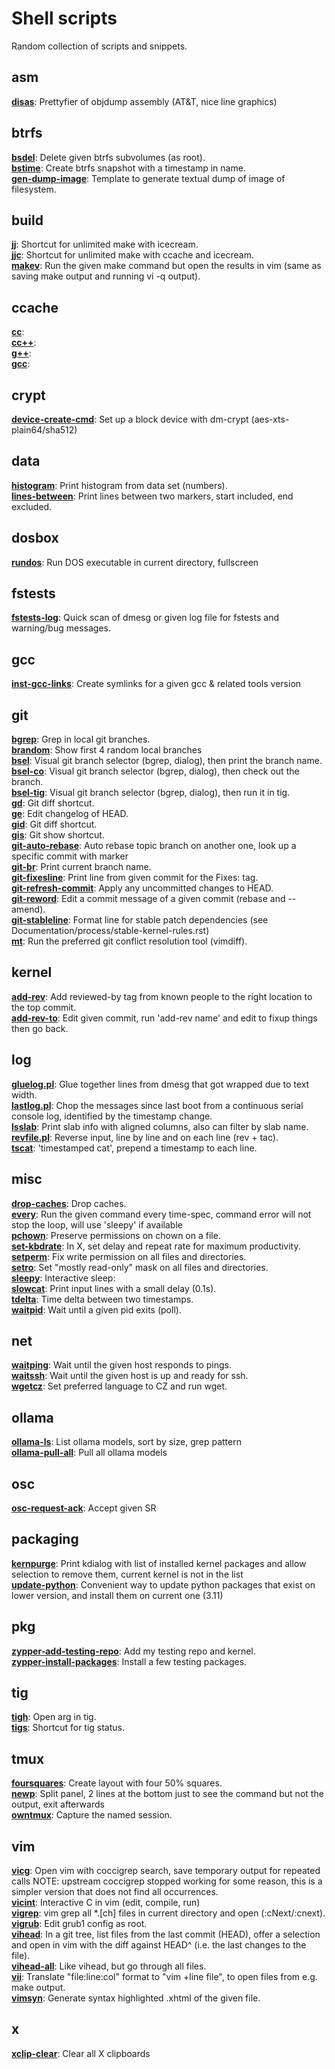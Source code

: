 # Shell scripts

Random collection of scripts and snippets.


## asm
[**disas**](asm/disas):
Prettyfier of objdump assembly (AT&T, nice line graphics)

## btrfs
[**bsdel**](btrfs/bsdel):
Delete given btrfs subvolumes (as root).
\
[**bstime**](btrfs/bstime):
Create btrfs snapshot with a timestamp in name.
\
[**gen-dump-image**](btrfs/gen-dump-image):
Template to generate textual dump of image of filesystem.

## build
[**jj**](build/jj):
Shortcut for unlimited make with icecream.
\
[**jjc**](build/jjc):
Shortcut for unlimited make with ccache and icecream.
\
[**makev**](build/makev):
Run the given make command but open the results in vim
(same as saving make output and running vi -q output).

## ccache
[**cc**](ccache/cc):
\
[**cc++**](ccache/cc++):
\
[**g++**](ccache/g++):
\
[**gcc**](ccache/gcc):

## crypt
[**device-create-cmd**](crypt/device-create-cmd):
Set up a block device with dm-crypt (aes-xts-plain64/sha512)

## data
[**histogram**](data/histogram):
Print histogram from data set (numbers).
\
[**lines-between**](data/lines-between):
Print lines between two markers, start included, end excluded.

## dosbox
[**rundos**](dosbox/rundos):
Run DOS executable in current directory, fullscreen

## fstests
[**fstests-log**](fstests/fstests-log):
Quick scan of dmesg or given log file for fstests and warning/bug messages.

## gcc
[**inst-gcc-links**](gcc/inst-gcc-links):
Create symlinks for a given gcc & related tools version

## git
[**bgrep**](git/bgrep):
Grep in local git branches.
\
[**brandom**](git/brandom):
Show first 4 random local branches
\
[**bsel**](git/bsel):
Visual git branch selector (bgrep, dialog), then print the branch name.
\
[**bsel-co**](git/bsel-co):
Visual git branch selector (bgrep, dialog), then check out the branch.
\
[**bsel-tig**](git/bsel-tig):
Visual git branch selector (bgrep, dialog), then run it in tig.
\
[**gd**](git/gd):
Git diff shortcut.
\
[**ge**](git/ge):
Edit changelog of HEAD.
\
[**gid**](git/gid):
Git diff shortcut.
\
[**gis**](git/gis):
Git show shortcut.
\
[**git-auto-rebase**](git/git-auto-rebase):
Auto rebase topic branch on another one, look up a specific commit with marker
\
[**git-br**](git/git-br):
Print current branch name.
\
[**git-fixesline**](git/git-fixesline):
Print line from given commit for the Fixes: tag.
\
[**git-refresh-commit**](git/git-refresh-commit):
Apply any uncommitted changes to HEAD.
\
[**git-reword**](git/git-reword):
Edit a commit message of a given commit (rebase and --amend).
\
[**git-stableline**](git/git-stableline):
Format line for stable patch dependencies (see
Documentation/process/stable-kernel-rules.rst)
\
[**mt**](git/mt):
Run the preferred git conflict resolution tool (vimdiff).

## kernel
[**add-rev**](kernel/add-rev):
Add reviewed-by tag from known people to the right location to the top commit.
\
[**add-rev-to**](kernel/add-rev-to):
Edit given commit, run 'add-rev name' and edit to fixup things
then go back.

## log
[**gluelog.pl**](log/gluelog.pl):
Glue together lines from dmesg that got wrapped due to text width.
\
[**lastlog.pl**](log/lastlog.pl):
Chop the messages since last boot from a continuous serial console log,
identified by the timestamp change.
\
[**lsslab**](log/lsslab):
Print slab info with aligned columns, also can filter by slab name.
\
[**revfile.pl**](log/revfile.pl):
Reverse input, line by line and on each line (rev + tac).
\
[**tscat**](log/tscat):
'timestamped cat', prepend a timestamp to each line.

## misc
[**drop-caches**](misc/drop-caches):
Drop caches.
\
[**every**](misc/every):
Run the given command every time-spec, command error will not stop the loop, will use 'sleepy' if available
\
[**pchown**](misc/pchown):
Preserve permissions on chown on a file.
\
[**set-kbdrate**](misc/set-kbdrate):
In X, set delay and repeat rate for maximum productivity.
\
[**setperm**](misc/setperm):
Fix write permission on all files and directories.
\
[**setro**](misc/setro):
Set "mostly read-only" mask on all files and directories.
\
[**sleepy**](misc/sleepy):
Interactive sleep:
\
[**slowcat**](misc/slowcat):
Print input lines with a small delay (0.1s).
\
[**tdelta**](misc/tdelta):
Time delta between two timestamps.
\
[**waitpid**](misc/waitpid):
Wait until a given pid exits (poll).

## net
[**waitping**](net/waitping):
Wait until the given host responds to pings.
\
[**waitssh**](net/waitssh):
Wait until the given host is up and ready for ssh.
\
[**wgetcz**](net/wgetcz):
Set preferred language to CZ and run wget.

## ollama
[**ollama-ls**](ollama/ollama-ls):
List ollama models, sort by size, grep pattern
\
[**ollama-pull-all**](ollama/ollama-pull-all):
Pull all ollama models

## osc
[**osc-request-ack**](osc/osc-request-ack):
Accept given SR

## packaging
[**kernpurge**](packaging/kernpurge):
Print kdialog with list of installed kernel packages and allow selection to
remove them, current kernel is not in the list
\
[**update-python**](packaging/update-python):
Convenient way to update python packages that exist on lower version,
and install them on current one (3.11)

## pkg
[**zypper-add-testing-repo**](pkg/zypper-add-testing-repo):
Add my testing repo and kernel.
\
[**zypper-install-packages**](pkg/zypper-install-packages):
Install a few testing packages.

## tig
[**tigh**](tig/tigh):
Open arg in tig.
\
[**tigs**](tig/tigs):
Shortcut for tig status.

## tmux
[**foursquares**](tmux/foursquares):
Create layout with four 50% squares.
\
[**newp**](tmux/newp):
Split panel, 2 lines at the bottom just to see the command but not the output,
exit afterwards
\
[**owntmux**](tmux/owntmux):
Capture the named session.

## vim
[**vicg**](vim/vicg):
Open vim with coccigrep search, save temporary output for repeated calls
NOTE: upstream coccigrep stopped working for some reason, this is a simpler
version that does not find all occurrences.
\
[**vicint**](vim/vicint):
Interactive C in vim (edit, compile, run)
\
[**vigrep**](vim/vigrep):
vim grep all \*.[ch] files in current directory and open (:cNext/:cnext).
\
[**vigrub**](vim/vigrub):
Edit grub1 config as root.
\
[**vihead**](vim/vihead):
In a git tree, list files from the last commit (HEAD), offer a selection and
open in vim with the diff against HEAD^ (i.e. the last changes to the file).
\
[**vihead-all**](vim/vihead-all):
Like vihead, but go through all files.
\
[**vii**](vim/vii):
Translate "file:line:col" format to "vim +line file", to open files from e.g.
make output.
\
[**vimsyn**](vim/vimsyn):
Generate syntax highlighted .xhtml of the given file.

## x
[**xclip-clear**](x/xclip-clear):
Clear all X clipboards
